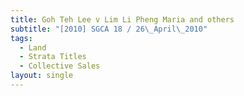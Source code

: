 ```yaml
---
title: Goh Teh Lee v Lim Li Pheng Maria and others
subtitle: "[2010] SGCA 18 / 26\_April\_2010"
tags:
  - Land
  - Strata Titles
  - Collective Sales
layout: single
---
```


